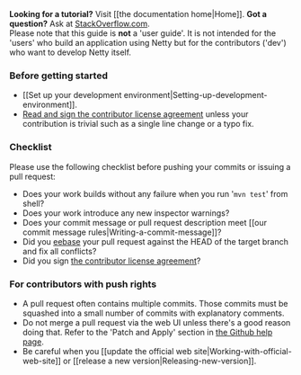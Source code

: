 <div class="alert alert-danger"><strong>Looking for a tutorial?</strong> Visit [[the documentation home|Home]]. <strong>Got a question?</strong> Ask at <a href="https://stackoverflow.com/questions/tagged/netty">StackOverflow.com</a>.<br>Please note that this guide is <strong>not</strong> a 'user guide'.  It is not intended for the 'users' who build an application using Netty but for the contributors ('dev') who want to develop Netty itself.</div>

### Before getting started

* [[Set up your development environment|Setting-up-development-environment]].
* [Read and sign the contributor license agreement](https://docs.google.com/spreadsheet/viewform?formkey=dHBjc1YzdWhsZERUQnhlSklsbG1KT1E6MQ) unless your contribution is trivial such as a single line change or a typo fix.

### Checklist

Please use the following checklist before pushing your commits or issuing a pull request:

* Does your work builds without any failure when you run '`mvn test`' from shell?
* Does your work introduce any new inspector warnings?
* Does your commit message or pull request description meet [[our commit message rules|Writing-a-commit-message]]?
* Did you [eebase](http://git-scm.com/book/en/Git-Branching-Rebasing) your pull request against the HEAD of the target branch and fix all conflicts?
* Did you sign [the contributor license agreement](https://docs.google.com/spreadsheet/viewform?formkey=dHBjc1YzdWhsZERUQnhlSklsbG1KT1E6MQ)?

### For contributors with push rights

* A pull request often contains multiple commits.  Those commits must be squashed into a small number of commits with explanatory comments.
* Do not merge a pull request via the web UI unless there's a good reason doing that. Refer to the 'Patch and Apply' section in [the Github help page](https://help.github.com/articles/using-pull-requests#merging-a-pull-request).
* Be careful when you [[update the official web site|Working-with-official-web-site]] or [[release a new version|Releasing-new-version]].